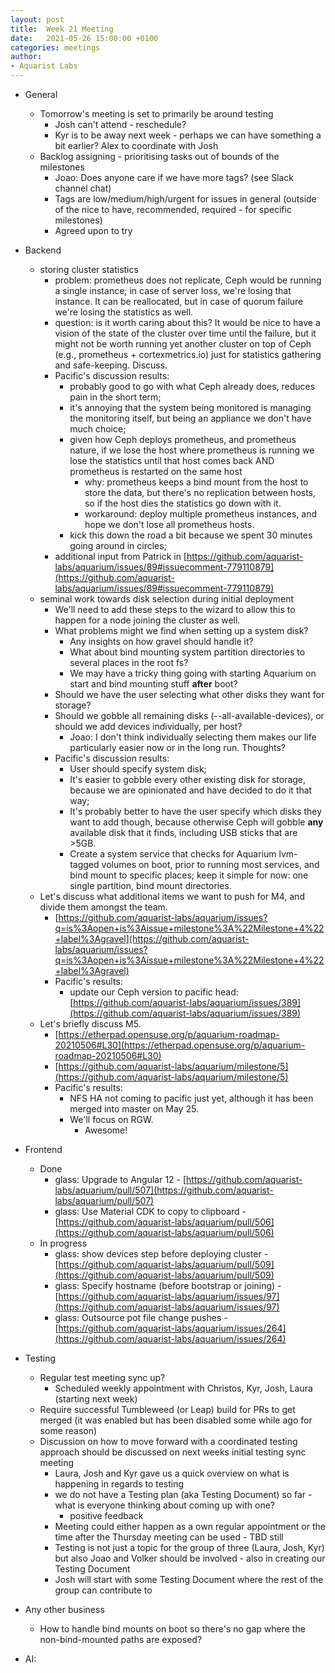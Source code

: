 ```yaml
---
layout: post
title:  Week 21 Meeting
date:   2021-05-26 15:00:00 +0100
categories: meetings
author:
- Aquarist Labs
---
```


* General
   * Tomorrow's meeting is set to primarily be around testing
       * Josh can't attend - reschedule?
       * Kyr is to be away next week - perhaps we can have something a bit earlier? Alex to coordinate with Josh
   * Backlog assigning - prioritising tasks out of bounds of the milestones
       * Joao: Does anyone care if we have more tags? (see Slack channel chat)
       * Tags are low/medium/high/urgent for issues in general (outside of the nice to have, recommended, required - for specific milestones)
       * Agreed upon to try

* Backend
   * storing cluster statistics
       * problem: prometheus does not replicate, Ceph would be running a single instance; in case of server loss, we're losing that instance. It can be reallocated, but in case of quorum failure we're losing the statistics as well.
       * question: is it worth caring about this? It would be nice to have a vision of the state of the cluster over time until the failure, but it might not be worth running yet another cluster on top of Ceph (e.g., prometheus + cortexmetrics.io) just for statistics gathering and safe-keeping. Discuss.
       * Pacific's discussion results:
           * probably good to go with what Ceph already does, reduces pain in the short term;
           * it's annoying that the system being monitored is managing the monitoring itself, but being an appliance we don't have much choice;
           * given how Ceph deploys prometheus, and prometheus nature, if we lose the host where prometheus is running we lose the statistics until that host comes back AND prometheus is restarted on the same host
               * why: prometheus keeps a bind mount from the host to store the data, but there's no replication between hosts, so if the host dies the statistics go down with it.
               * workaround: deploy multiple prometheus instances, and hope we don't lose all prometheus hosts.
           * kick this down the road a bit because we spent 30 minutes going around in circles;
       * additional input from Patrick in [https://github.com/aquarist-labs/aquarium/issues/89#issuecomment-779110879](https://github.com/aquarist-labs/aquarium/issues/89#issuecomment-779110879)
   * seminal work towards disk selection during initial deployment
       * We'll need to add these steps to the wizard to allow this to happen for a node joining the cluster as well.
       * What problems might we find when setting up a system disk?
           * Any insights on how gravel should handle it?
           * What about bind mounting system partition directories to several places in the root fs?
           * We may have a tricky thing going with starting Aquarium on start and bind mounting stuff **after** boot?
       * Should we have the user selecting what other disks they want for storage?
       * Should we gobble all remaining disks (--all-available-devices), or should we add devices individually, per host?
           * Joao: I don't think individually selecting them makes our life particularly easier now or in the long run. Thoughts?
       * Pacific's discussion results:
           * User should specify system disk;
           * It's easier to gobble every other existing disk for storage, because we are opinionated and have decided to do it that way;
           * It's probably better to have the user specify which disks they want to add though, because otherwise Ceph will gobble **any** available disk that it finds, including USB sticks that are >5GB.
           * Create a system service that checks for Aquarium lvm-tagged volumes on boot, prior to running most services, and bind mount to specific places; keep it simple for now: one single partition, bind mount directories.
   * Let's discuss what additional items we want to push for M4, and divide them amongst the team.
       * [https://github.com/aquarist-labs/aquarium/issues?q=is%3Aopen+is%3Aissue+milestone%3A%22Milestone+4%22+label%3Agravel](https://github.com/aquarist-labs/aquarium/issues?q=is%3Aopen+is%3Aissue+milestone%3A%22Milestone+4%22+label%3Agravel)
       * Pacific's results:
           * update our Ceph version to pacific head: [https://github.com/aquarist-labs/aquarium/issues/389](https://github.com/aquarist-labs/aquarium/issues/389)
   * Let's briefly discuss M5.
       * [https://etherpad.opensuse.org/p/aquarium-roadmap-20210506#L30](https://etherpad.opensuse.org/p/aquarium-roadmap-20210506#L30)
       * [https://github.com/aquarist-labs/aquarium/milestone/5](https://github.com/aquarist-labs/aquarium/milestone/5)
       * Pacific's results:
           * NFS HA not coming to pacific just yet, although it has been merged into master on May 25.
           * We'll focus on RGW.
               * Awesome!

* Frontend
   * Done
       * glass: Upgrade to Angular 12 - [https://github.com/aquarist-labs/aquarium/pull/507](https://github.com/aquarist-labs/aquarium/pull/507)
       * glass: Use Material CDK to copy to clipboard - [https://github.com/aquarist-labs/aquarium/pull/506](https://github.com/aquarist-labs/aquarium/pull/506)
   * In progress
       * glass: show devices step before deploying cluster - [https://github.com/aquarist-labs/aquarium/pull/509](https://github.com/aquarist-labs/aquarium/pull/509)
       * glass: Specify hostname (before bootstrap or joining) - [https://github.com/aquarist-labs/aquarium/issues/97](https://github.com/aquarist-labs/aquarium/issues/97)
       * glass: Outsource pot file change pushes - [https://github.com/aquarist-labs/aquarium/issues/264](https://github.com/aquarist-labs/aquarium/issues/264)

* Testing
   * Regular test meeting sync up?
       *  Scheduled weekly appointment with Christos, Kyr, Josh, Laura (starting next week)
   * Require successful Tumbleweed (or Leap) build for PRs to get merged (it was enabled but has been disabled some while ago for some reason)
   * Discussion on how to move forward with a coordinated testing approach should be discussed on next weeks initial testing sync meeting
       * Laura, Josh and Kyr gave us a quick overview on what is happening in regards to testing
       * we do not have a Testing plan (aka Testing Document) so far - what is everyone thinking about coming up with one?
           * positive feedback
       * Meeting could either happen as a own regular appointment or the time after the Thursday meeting can be used - TBD still
       * Testing is not just a topic for the group of three (Laura, Josh, Kyr) but also Joao and Volker should be involved - also in creating our Testing Document
       * Josh will start with some Testing Document where the rest of the group can contribute to

* Any other business
   * How to handle bind mounts on boot so there's no gap where the non-bind-mounted paths are exposed?

* AI:
